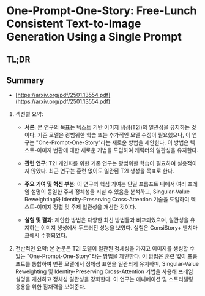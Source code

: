 # One-Prompt-One-Story: Free-Lunch Consistent Text-to-Image Generation Using a Single Prompt
## TL;DR
## Summary
- [https://arxiv.org/pdf/2501.13554.pdf](https://arxiv.org/pdf/2501.13554.pdf)

1. 섹션별 요약:
   - **서론**: 본 연구의 목표는 텍스트 기반 이미지 생성(T2I)의 일관성을 유지하는 것이다. 기존 모델은 광범위한 학습 또는 추가적인 모델 수정이 필요했으나, 이 연구는 "One-Prompt-One-Story"라는 새로운 방법을 제안한다. 이 방법은 텍스트-이미지 변환에 대한 새로운 기법을 도입하여 캐릭터의 일관성을 유지한다.
   
   - **관련 연구**: T2I 개인화를 위한 기존 연구는 광범위한 학습이 필요하여 실용적이지 않았다. 최근 연구는 훈련 없이도 일관된 T2I 생성을 목표로 한다.

   - **주요 기여 및 혁신 부분**: 이 연구의 핵심 기여는 단일 프롬프트 내에서 여러 프레임 설명이 동일한 주제 정체성을 지닐 수 있음을 분석하고, Singular-Value Reweighting와 Identity-Preserving Cross-Attention 기술을 도입하여 텍스트-이미지 정렬 및 주제 일관성을 개선한 것이다.

   - **실험 및 결과**: 제안한 방법은 다양한 최신 방법들과 비교되었으며, 일관성을 유지하는 이미지 생성에서 두드러진 성능을 보였다. 실험은 ConsiStory+ 벤치마크에서 수행되었다.

2. 전반적인 요약:
   본 논문은 T2I 모델이 일관된 정체성을 가지고 이미지를 생성할 수 있는 "One-Prompt-One-Story"라는 방법을 제안한다. 이 방법은 훈련 없이 프롬프트를 통합하여 변환 모델에서 정체성 표현을 일관되게 유지하며, Singular-Value Reweighting 및 Identity-Preserving Cross-Attention 기법을 사용해 프레임 설명을 개선하고 정체성 일관성을 강화한다. 이 연구는 애니메이션 및 스토리텔링 응용을 위한 잠재력을 보여준다.